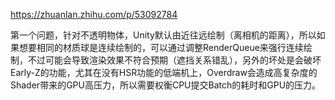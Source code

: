 https://zhuanlan.zhihu.com/p/53092784




第一个问题，针对不透明物体，Unity默认由近往远绘制（离相机的距离），所以如果想要相同的材质球是连续绘制的，可以通过调整RenderQueue来强行连续绘制，不过可能会导致渲染效果不符合预期（遮挡关系错乱），另外的坏处是会破坏Early-Z的功能，尤其在没有HSR功能的低端机上，Overdraw会造成高复杂度的Shader带来的GPU高压力，所以需要权衡CPU提交Batch的耗时和GPU的压力。
